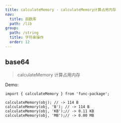 ```yaml
---
title: calculateMemory - calculateMemory计算占用内存
nav:
  title: 函数库
  path: /lib
group:
  path: /string
  title: 字符串操作
  order: 12
---
```


## base64

> calculateMemory 计算占用内存

Demo:

```tsx | pure
import { calculateMemory } from 'func-package';

calculateMemory(obj); // -> 114 B
calculateMemory(obj, 'B'); // -> 114 B
calculateMemory(obj, 'KB');// -> 0.11 KB
calculateMemory(obj, 'MB');// -> 0.00 MB
```
